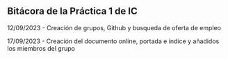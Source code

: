**Bitácora de la Práctica 1 de IC**
-------------------------------------------------------------------------
12/09/2023 - Creación de grupos, Github y busqueda de oferta de empleo

17/09/2023 - Creación del documento online, portada e índice y añadidos los miembros del grupo
